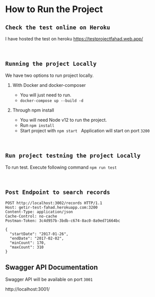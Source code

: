 # How to Run the Project


## `Check the test online on Heroku`


I have hosted the test on heroku 
https://testprojectfahad.web.app/

&nbsp;

## `Running the project Locally`

We have two options to run project locally.

1) With Docker and docker-composer
    - You will just need to run.
    - ```docker-compose up --build -d```
&nbsp;

2) Through npm install
    - You will need Node v12 to run the project.
    - Run ```npm install```
    - Start project with ```npm start```
    &nbsp;
    Application will start on port ```3200```

&nbsp;

## `Run project testning the project Locally`

To run test. Execute following command
```npm run test```

&nbsp;

## `Post Endpoint to search records`

```
POST http://localhost:3002/records HTTP/1.1
Host: getir-test-fahad.herokuapp.com:3200
Content-Type: application/json
Cache-Control: no-cache
Postman-Token: 3c4d957b-3bdb-c674-8ac0-8a9ed71664bc

{
  "startDate": "2017-01-26", 
  "endDate": "2017-02-02", 
  "minCount": 170, 
  "maxCount": 310 
}

```

## Swagger API Documentation
Swagger API will be available on port ```3001```

http://localhost:3001/
